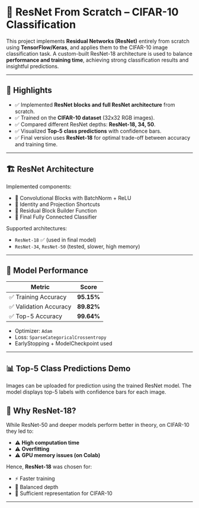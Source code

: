 # 🧠 ResNet From Scratch – CIFAR-10 Classification

This project implements **Residual Networks (ResNet)** entirely from scratch using **TensorFlow/Keras**, and applies them to the CIFAR-10 image classification task. A custom-built ResNet-18 architecture is used to balance **performance and training time**, achieving strong classification results and insightful predictions.

---

## 🚀 Highlights

- ✅ Implemented **ResNet blocks and full ResNet architecture** from scratch.
- ✅ Trained on the **CIFAR-10 dataset** (32x32 RGB images).
- ✅ Compared different ResNet depths: **ResNet-18, 34, 50**.
- ✅ Visualized **Top-5 class predictions** with confidence bars.
- ✅ Final version uses **ResNet-18** for optimal trade-off between accuracy and training time.

---

## 🏗️ ResNet Architecture

Implemented components:
- 🔹 Convolutional Blocks with BatchNorm + ReLU
- 🔹 Identity and Projection Shortcuts
- 🔹 Residual Block Builder Function
- 🔹 Final Fully Connected Classifier

Supported architectures:
- `ResNet-18` ✅ (used in final model)
- `ResNet-34`, `ResNet-50` (tested, slower, high memory)

---

## 🧪 Model Performance

| Metric                | Score     |
|-----------------------|-----------|
| ✅ Training Accuracy   | **95.15%** |
| ✅ Validation Accuracy | **89.82%** |
| ✅ Top-5 Accuracy      | **99.64%** |

- Optimizer: `Adam`
- Loss: `SparseCategoricalCrossentropy`
- EarlyStopping + ModelCheckpoint used

---

## 📊 Top-5 Class Predictions Demo

Images can be uploaded for prediction using the trained ResNet model. The model displays top-5 labels with confidence bars for each image.

## 🧠 Why ResNet-18?

While ResNet-50 and deeper models perform better in theory, on CIFAR-10 they led to:
- ⚠️ **High computation time**
- ⚠️ **Overfitting**
- ⚠️ **GPU memory issues (on Colab)**

Hence, **ResNet-18** was chosen for:
- ⚡ Faster training
- 🔄 Balanced depth
- 🧠 Sufficient representation for CIFAR-10

---
